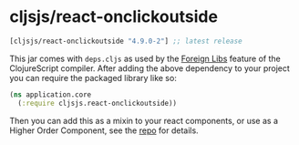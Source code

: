 # cljsjs/react-onclickoutside

[](dependency)
```clojure
[cljsjs/react-onclickoutside "4.9.0-2"] ;; latest release
```
[](/dependency)

This jar comes with `deps.cljs` as used by the [Foreign Libs][flibs] feature
of the ClojureScript compiler. After adding the above dependency to your project
you can require the packaged library like so:

```clojure
(ns application.core
  (:require cljsjs.react-onclickoutside))
```

Then you can add this as a mixin to your react components, or use as a Higher
Order Component, see the [repo][repo] for details.

[flibs]: https://github.com/clojure/clojurescript/wiki/Packaging-Foreign-Dependencies
[repo]: https://github.com/Pomax/react-onclickoutside
